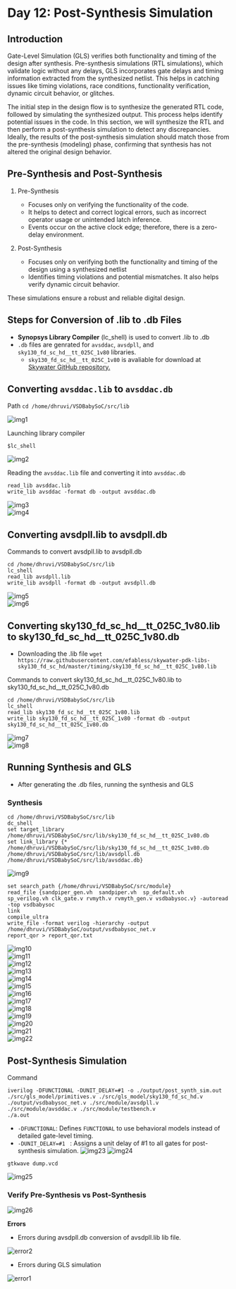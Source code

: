 # Day 12: Post-Synthesis Simulation

## Introduction 
Gate-Level Simulation (GLS) verifies both functionality and timing of the design after synthesis.  Pre-synthesis simulations (RTL simulations), which validate logic without any delays, GLS incorporates gate delays and timing information extracted from the synthesized netlist. This helps in catching issues like timing violations, race conditions, functionality verification, dynamic circuit behavior, or glitches. 

The initial step in the design flow is to synthesize the generated RTL code, followed by simulating the synthesized output. This process helps identify potential issues in the code. In this section, we will synthesize the RTL and then perform a post-synthesis simulation to detect any discrepancies. Ideally, the results of the post-synthesis simulation should match those from the pre-synthesis (modeling) phase, confirming that synthesis has not altered the original design behavior.

##  Pre-Synthesis and Post-Synthesis

  1. Pre-Synthesis
      * Focuses only on verifying the functionality of the code.
      * It helps to detect and correct logical errors, such as incorrect operator usage or unintended latch inference.
      * Events occur on the active clock edge; therefore, there is a zero-delay environment. 

  2. Post-Synthesis
      * Focuses only on verifying both the functionality and timing of the design using a synthesized netlist
      * Identifies timing violations and potential mismatches. It also helps verify dynamic circuit behavior.

These simulations ensure a robust and reliable digital design.

## Steps for Conversion of .lib to .db Files

*  **Synopsys Library Compiler** (lc_shell) is used to convert  .lib to .db
* `.db` files are genrated for `avsddac`, `avsdpll`, and `sky130_fd_sc_hd__tt_025C_1v80` libraries.
  * `sky130_fd_sc_hd__tt_025C_1v80` is avaliable for download at [Skywater GitHub repository.](https://github.com/efabless/skywater-pdk-libs-sky130_fd_sc_hd/tree/master/timing)

## Converting `avsddac.lib` to `avsddac.db`

Path `cd /home/dhruvi/VSDBabySoC/src/lib `  

![img1](https://github.com/Dhruvid98/SFAL-VSD-SoC-Design/blob/main/Day%2012/Images/img1.png)    

Launching library compiler 
```
$lc_shell
```

![img2](https://github.com/Dhruvid98/SFAL-VSD-SoC-Design/blob/main/Day%2012/Images/img2.png)  

Reading the `avsddac.lib` file and converting it into `avsddac.db`

```
read_lib avsddac.lib
write_lib avsddac -format db -output avsddac.db
```

![img3](https://github.com/Dhruvid98/SFAL-VSD-SoC-Design/blob/main/Day%2012/Images/img3.png)  
![img4](https://github.com/Dhruvid98/SFAL-VSD-SoC-Design/blob/main/Day%2012/Images/img4.png)  

## Converting avsdpll.lib to avsdpll.db

Commands to convert avsdpll.lib to avsdpll.db
```
cd /home/dhruvi/VSDBabySoC/src/lib
lc_shell
read_lib avsdpll.lib
write_lib avsdpll -format db -output avsdpll.db
```

![img5](https://github.com/Dhruvid98/SFAL-VSD-SoC-Design/blob/main/Day%2012/Images/img5.png)  
![img6](https://github.com/Dhruvid98/SFAL-VSD-SoC-Design/blob/main/Day%2012/Images/img6.png)  

## Converting sky130_fd_sc_hd__tt_025C_1v80.lib to sky130_fd_sc_hd__tt_025C_1v80.db  

* Downloading the .lib file
`wget https://raw.githubusercontent.com/efabless/skywater-pdk-libs-sky130_fd_sc_hd/master/timing/sky130_fd_sc_hd__tt_025C_1v80.lib`

Commands to convert sky130_fd_sc_hd__tt_025C_1v80.lib to sky130_fd_sc_hd__tt_025C_1v80.db
```
cd /home/dhruvi/VSDBabySoC/src/lib
lc_shell
read_lib sky130_fd_sc_hd__tt_025C_1v80.lib
write_lib sky130_fd_sc_hd__tt_025C_1v80 -format db -output sky130_fd_sc_hd__tt_025C_1v80.db
```

![img7](https://github.com/Dhruvid98/SFAL-VSD-SoC-Design/blob/main/Day%2012/Images/img7.png)  
![img8](https://github.com/Dhruvid98/SFAL-VSD-SoC-Design/blob/main/Day%2012/Images/img8.png)  

## Running Synthesis and GLS
* After generating the .db files, running the synthesis and GLS

### Synthesis 

```
cd /home/dhruvi/VSDBabySoC/src/lib
dc_shell
set target_library /home/dhruvi/VSDBabySoC/src/lib/sky130_fd_sc_hd__tt_025C_1v80.db
set link_library {* /home/dhruvi/VSDBabySoC/src/lib/sky130_fd_sc_hd__tt_025C_1v80.db /home/dhruvi/VSDBabySoC/src/lib/avsdpll.db /home/dhruvi/VSDBabySoC/src/lib/avsddac.db}
```

![img9](https://github.com/Dhruvid98/SFAL-VSD-SoC-Design/blob/main/Day%2012/Images/img9.png)  

```
set search_path {/home/dhruvi/VSDBabySoC/src/module}
read_file {sandpiper_gen.vh  sandpiper.vh  sp_default.vh  sp_verilog.vh clk_gate.v rvmyth.v rvmyth_gen.v vsdbabysoc.v} -autoread -top vsdbabysoc
link
compile_ultra
write_file -format verilog -hierarchy -output /home/dhruvi/VSDBabySoC/output/vsdbabysoc_net.v
report_qor > report_qor.txt
````
![img10](https://github.com/Dhruvid98/SFAL-VSD-SoC-Design/blob/main/Day%2012/Images/img10.png)  
![img11](https://github.com/Dhruvid98/SFAL-VSD-SoC-Design/blob/main/Day%2012/Images/img11.png)  
![img12](https://github.com/Dhruvid98/SFAL-VSD-SoC-Design/blob/main/Day%2012/Images/img12.png)  
![img13](https://github.com/Dhruvid98/SFAL-VSD-SoC-Design/blob/main/Day%2012/Images/img13.png)  
![img14](https://github.com/Dhruvid98/SFAL-VSD-SoC-Design/blob/main/Day%2012/Images/img14.png)  
![img15](https://github.com/Dhruvid98/SFAL-VSD-SoC-Design/blob/main/Day%2012/Images/img15.png)  
![img16](https://github.com/Dhruvid98/SFAL-VSD-SoC-Design/blob/main/Day%2012/Images/img16.png)  
![img17](https://github.com/Dhruvid98/SFAL-VSD-SoC-Design/blob/main/Day%2012/Images/img17.png)  
![img18](https://github.com/Dhruvid98/SFAL-VSD-SoC-Design/blob/main/Day%2012/Images/img18.png)  
![img19](https://github.com/Dhruvid98/SFAL-VSD-SoC-Design/blob/main/Day%2012/Images/img19.png)  
![img20](https://github.com/Dhruvid98/SFAL-VSD-SoC-Design/blob/main/Day%2012/Images/img20.png)  
![img21](https://github.com/Dhruvid98/SFAL-VSD-SoC-Design/blob/main/Day%2012/Images/img21.png)  
![img22](https://github.com/Dhruvid98/SFAL-VSD-SoC-Design/blob/main/Day%2012/Images/img22.png)  

## Post-Synthesis Simulation
Command
```
iverilog -DFUNCTIONAL -DUNIT_DELAY=#1 -o ./output/post_synth_sim.out ./src/gls_model/primitives.v ./src/gls_model/sky130_fd_sc_hd.v ./output/vsdbabysoc_net.v ./src/module/avsdpll.v ./src/module/avsddac.v ./src/module/testbench.v
./a.out
```
* `-DFUNCTIONAL`: Defines `FUNCTIONAL` to use behavioral models instead of detailed gate-level timing.
* `-DUNIT_DELAY=#1 ` : Assigns a unit delay of #1 to all gates for post-synthesis simulation.
![img23](https://github.com/Dhruvid98/SFAL-VSD-SoC-Design/blob/main/Day%2012/Images/img23.png)
![img24](https://github.com/Dhruvid98/SFAL-VSD-SoC-Design/blob/main/Day%2012/Images/img24.png)

```
gtkwave dump.vcd
```
![img25](https://github.com/Dhruvid98/SFAL-VSD-SoC-Design/blob/main/Day%2012/Images/img25.png)

### Verify Pre-Synthesis vs Post-Synthesis
![img26](https://github.com/Dhruvid98/SFAL-VSD-SoC-Design/blob/main/Day%2012/Images/img26.png)


**Errors** 
* Errors during avsdpll.db conversion of avsdpll.lib lib file.

![error2](https://github.com/Dhruvid98/SFAL-VSD-SoC-Design/blob/main/Day%2012/Images/error2.png)

* Errors during GLS simulation 

![error1](https://github.com/Dhruvid98/SFAL-VSD-SoC-Design/blob/main/Day%2012/Images/error1.png)
